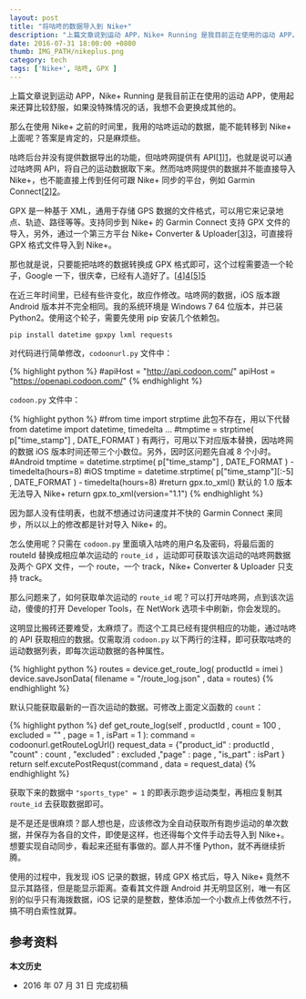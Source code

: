```yaml
---
layout: post
title: "将咕咚的数据导入到 Nike+"
description: "上篇文章说到运动 APP，Nike+ Running 是我目前正在使用的运动 APP，使用起来还算比较舒服，如果没特殊情况的话，我想不会更换成其他的。"
date: 2016-07-31 18:00:00 +0800
thumb: IMG_PATH/nikeplus.png
category: tech
tags: ['Nike+', 咕咚, GPX ]
---
```


上篇文章说到运动 APP，Nike+ Running 是我目前正在使用的运动 APP，使用起来还算比较舒服，如果没特殊情况的话，我想不会更换成其他的。

那么在使用 Nike+ 之前的时间里，我用的咕咚运动的数据，能不能转移到 Nike+ 上面呢？答案是肯定的，只是麻烦些。

咕咚后台并没有提供数据导出的功能，但咕咚网提供有 API[[1]][1]，也就是说可以通过咕咚网 API，将自己的运动数据取下来。然而咕咚网提供的数据并不能直接导入 Nike+，也不能直接上传到任何可跟 Nike+ 同步的平台，例如 Garmin Connect[[2]][2]。

GPX 是一种基于 XML，通用于存储 GPS 数据的文件格式，可以用它来记录地点、轨迹、路径等等。支持同步到 Nike+ 的 Garmin Connect 支持 GPX 文件的导入，另外，通过一个第三方平台 Nike+ Converter & Uploader[[3]][3]，可直接将 GPX 格式文件导入到 Nike+。

那也就是说，只要能把咕咚的数据转换成 GPX 格式即可，这个过程需要造一个轮子，Google 一下，很庆幸，已经有人造好了。[[4]][4][[5]][5]

在近三年时间里，已经有些许变化，故应作修改。咕咚网的数据，iOS 版本跟 Android 版本并不完全相同。我的系统环境是 Windows 7 64 位版本，并已装 Python2。使用这个轮子，需要先使用 pip 安装几个依赖包。

    pip install datetime gpxpy lxml requests

对代码进行简单修改，`codoonurl.py` 文件中：

{% highlight python %}
#apiHost = "http://api.codoon.com/"
apiHost = "https://openapi.codoon.com/"
{% endhighlight %}

`codoon.py` 文件中：

{% highlight python %}
#from time import strptime 此包不存在，用以下代替
from datetime import datetime, timedelta
...
#tmptime = strptime( p["time_stamp"] , DATE_FORMAT ) 有两行，可用以下对应版本替换，因咕咚网的数据 iOS 版本时间还带三个小数位。另外，因时区问题先自减 8 个小时。
#Android
tmptime = datetime.strptime( p["time_stamp"] , DATE_FORMAT ) - timedelta(hours=8)
#iOS
tmptime = datetime.strptime( p["time_stamp"][:-5] , DATE_FORMAT ) - timedelta(hours=8)
#return gpx.to_xml() 默认的 1.0 版本无法导入 Nike+
return gpx.to_xml(version="1.1")
{% endhighlight %}

因为鄙人没有佳明表，也就不想通过访问速度并不快的 Garmin Connect 来同步，所以以上的修改都是针对导入 Nike+ 的。

怎么使用呢？只需在 `codoon.py` 里面填入咕咚的用户名及密码，将最后面的 routeId 替换成相应单次运动的 `route_id` ，运动即可获取该次运动的咕咚网数据及两个 GPX 文件，一个 route，一个 track，Nike+ Converter & Uploader 只支持 track。

那么问题来了，如何获取单次运动的 `route_id` 呢？可以打开咕咚网，点到该次运动，傻傻的打开 Developer Tools，在 NetWork 选项卡中刷新，你会发现的。

这明显比搬砖还要难受，太麻烦了。而这个工具已经有提供相应的功能，通过咕咚的 API 获取相应的数据。仅需取消 `codoon.py` 以下两行的注释，即可获取咕咚的运动数据列表，即每次运动数据的各种属性。

{% highlight python %}
routes = device.get_route_log( productId = imei )
device.saveJsonData( filename = "/route_log.json" , data = routes)
{% endhighlight %}

默认只能获取最新的一百次运动的数据。可修改上面定义函数的 `count`：

{% highlight python %}
def get_route_log(self , productId , count = 100 , excluded = "" , page = 1 , isPart = 1 ):
    command = codoonurl.getRouteLogUrl()
    request_data = {"product_id" : productId , "count" : count , "excluded" : excluded ,"page" : page , "is_part" : isPart }
    return self.excutePostRequst(command , data = request_data)
{% endhighlight %}

获取下来的数据中 `"sports_type" = 1` 的即表示跑步运动类型，再相应复制其 `route_id` 去获取数据即可。

是不是还是很麻烦？鄙人想也是，应该修改为全自动获取所有跑步运动的单次数据，并保存为各自的文件，即使是这样，也还得每个文件手动去导入到 Nike+。想要实现自动同步，看起来还挺有事做的。鄙人并不懂 Python，就不再继续折腾。

使用的过程中，我发现 iOS 记录的数据，转成 GPX 格式后，导入 Nike+ 竟然不显示其路径，但是能显示距离。查看其文件跟 Android 并无明显区别，唯一有区别的似乎只有海拨数据，iOS 记录的是整数，整体添加一个小数点上传依然不行，搞不明白索性就算。

## 参考资料

[1]: http://open.codoon.com/	"咕咚开放平台"
[2]: https://connect.garmin.com/	"Garmin Connect"
[3]: https://www.awsmithson.com/tcx2nikeplus/	"Nike+ Converter & Uploader"
[4]: http://www.wearable.pw/index.php/archives/332	"将Codoon的路径记录导出成GPX路径"
[5]: https://github.com/iascchen/VisHealth/	"iascchen / VisHealth"

**本文历史**

* 2016 年 07 月 31 日 完成初稿
